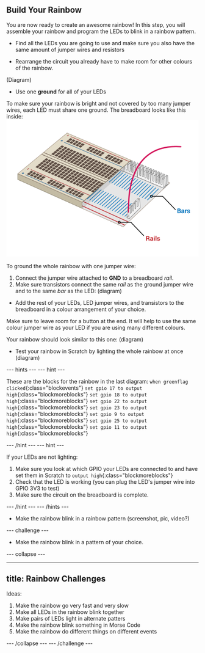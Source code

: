 ## Build Your Rainbow

You are now ready to create an awesome rainbow! In this step, you will assemble your rainbow and program the LEDs to blink in a rainbow pattern.


+ Find all the LEDs you are going to use and make sure you also have the same amount of jumper wires and resistors

+ Rearrange the circuit you already have to make room for other colours of the rainbow.

(Diagram)

+ Use one <b>ground</b> for all of your LEDs

To make sure your rainbow is bright and not covered by too many jumper wires, each LED must share one ground.
The breadboard looks like this inside:
![Breadboard Cross-Section](images/breadboardxsection.png)

To ground the whole rainbow with one jumper wire:

1) Connect the jumper wire attached to <b>GND</b> to a breadboard <i>rail</i>.
2) Make sure transistors connect the same <i>rail</i> as the ground jumper wire and to the same <i>bar</i> as the LED:
(diagram)

+ Add the rest of your LEDs, LED jumper wires, and transistors to the breadboard in a colour arrangement of your choice.

Make sure to leave room for a button at the end.
It will help to use the same colour jumper wire as your LED if you are using many different colours.

Your rainbow should look similar to this one:
(diagram)

+ Test your rainbow in Scratch by lighting the whole rainbow at once
(diagram)

--- hints ---
--- hint ---

These are the blocks for the rainbow in the last diagram:
`when greenflag clicked`{:class="blockevents"}
`set gpio 17 to output high`{:class="blockmoreblocks"}
`set gpio 18 to output high`{:class="blockmoreblocks"}
`set gpio 22 to output high`{:class="blockmoreblocks"}
`set gpio 23 to output high`{:class="blockmoreblocks"}
`set gpio 9 to output high`{:class="blockmoreblocks"}
`set gpio 25 to output high`{:class="blockmoreblocks"}
`set gpio 11 to output high`{:class="blockmoreblocks"}

--- /hint ---
--- hint ---

If your LEDs are not lighting:

1) Make sure you look at which GPIO your LEDs are connected to and have set them in Scratch to `output high`{:class="blockmoreblocks"}
2) Check that the LED is working (you can plug the LED's jumper wire into GPIO 3V3 to test)
3) Make sure the circuit on the breadboard is complete.

--- /hint ---
--- /hints ---

+ Make the rainbow blink in a rainbow pattern
(screenshot, pic, video?)

--- challenge ---

+ Make the rainbow blink in a pattern of your choice.

--- collapse ---

---
title: Rainbow Challenges
---

Ideas:
  1) Make the rainbow go very fast and very slow
  2) Make all LEDs in the rainbow blink together
  3) Make pairs of LEDs light in alternate patters
  4) Make the rainbow blink something in Morse Code
  5) Make the rainbow do different things on different events

--- /collapse ---
--- /challenge ---
